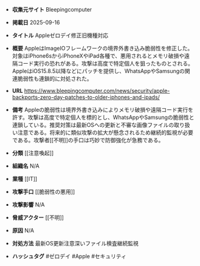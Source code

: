 - **収集元サイト**
Bleepingcomputer

- **掲載日**
2025-09-16

- **タイトル**
Appleゼロデイ修正旧機種対応

- **概要**
AppleはImageIOフレームワークの境界外書き込み脆弱性を修正した。対象はiPhone6sからiPhoneXやiPad各種で、悪用されるとメモリ破損や遠隔コード実行の恐れがある。攻撃は高度で特定個人を狙ったものとされる。AppleはiOS15.8.5以降などにパッチを提供し、WhatsAppやSamsungの関連脆弱性も連鎖的に対処された。

- **URL**
https://www.bleepingcomputer.com/news/security/apple-backports-zero-day-patches-to-older-iphones-and-ipads/

- **備考**
Appleの脆弱性は境界外書き込みによりメモリ破損や遠隔コード実行を許す。攻撃は高度で特定個人を標的とし、WhatsAppやSamsungの脆弱性と連鎖している。推奨対策は最新OSへの更新と不審な画像ファイルの取り扱い注意である。将来的に類似攻撃の拡大が懸念されるため継続的監視が必要である。攻撃者[[不明]]の手口は巧妙で防御強化が急務である。

- **分類**
[[注意喚起]]

- **組織名**
N/A

- **業種**
[[IT]]

- **攻撃手口**
[[脆弱性の悪用]]

- **攻撃影響**
N/A

- **脅威アクター**
[[不明]]

- **原因**
N/A

- **対処方法**
最新OS更新注意深いファイル検査継続監視

- **ハッシュタグ**
#ゼロデイ #Apple #セキュリティ
